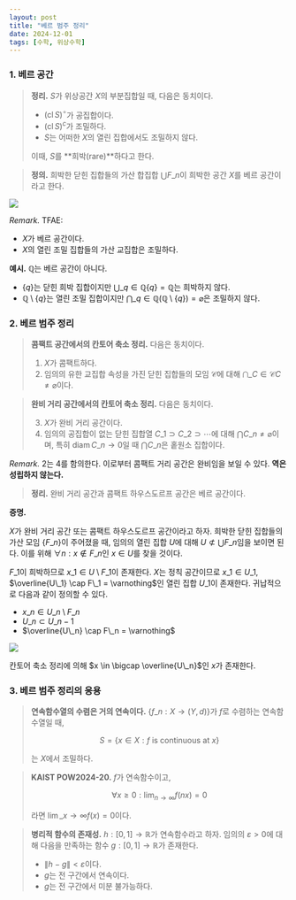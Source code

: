 ```yaml
---
layout: post
title: "베르 범주 정리"
date: 2024-12-01
tags: [수학, 위상수학]
---
```


### 1. 베르 공간

> **정리.** $S$가 위상공간 $X$의 부분집합일 때, 다음은 동치이다.
> - $\left( \operatorname{cl}S \right)^\circ$가 공집합이다.
> - $(\operatorname{cl}S)^c$가 조밀하다.
> - $S$는 어떠한 $X$의 열린 집합에서도 조밀하지 않다.
>
> 이때, $S$를 **희박(rare)**하다고 한다.

> **정의.** 희박한 닫힌 집합들의 가산 합집합 $\bigcup F\_n$이 희박한 공간 $X$를 베르 공간이라고 한다.

![](https://velog.velcdn.com/images/dimenerno/post/5dbd4fb6-2c14-446a-a20c-d74a7a78bdab/image.png)

*Remark.* TFAE:
- $X$가 베르 공간이다.
- $X$의 열린 조밀 집합들의 가산 교집합은 조밀하다.

**예시.** $\mathbb{Q}$는 베르 공간이 아니다.
- $\lbrace  q \rbrace$는 닫힌 희박 집합이지만 $\bigcup\_{q \in \mathbb{Q}} \lbrace q\rbrace = \mathbb{Q}$는 희박하지 않다.
- $\mathbb{Q} \setminus \lbrace  q \rbrace$는 열린 조밀 집합이지만 $\bigcap\_{q \in \mathbb{Q}} \left( \mathbb{Q} \setminus \lbrace  q \rbrace  \right) = \varnothing$은 조밀하지 않다.

### 2. 베르 범주 정리

> **콤팩트 공간에서의 칸토어 축소 정리.** 다음은 동치이다.
>
> 1. $X$가 콤팩트하다.
> 2. 임의의 유한 교집합 속성을 가진 닫힌 집합들의 모임 $\mathcal{C}$에 대해 $\bigcap\_{C \in \mathcal{C}} C \neq \varnothing$이다.

> **완비 거리 공간에서의 칸토어 축소 정리.** 다음은 동치이다.
>
> 3. $X$가 완비 거리 공간이다.
> 4. 임의의 공집합이 없는 닫힌 집합열 $C\_1 \supset C\_2 \supset \cdots$에 대해 $\bigcap C\_n \neq \varnothing$이며, 특히 $\operatorname{diam}C\_n \to 0$일 때 $\bigcap C\_n$은 홑원소 집합이다.

*Remark.* 2는 4를 함의한다. 이로부터 콤팩트 거리 공간은 완비임을 보일 수 있다. **역은 성립하지 않는다.**

> **정리.** 완비 거리 공간과 콤팩트 하우스도르프 공간은 베르 공간이다.

**증명.** 

$X$가 완비 거리 공간 또는 콤팩트 하우스도르프 공간이라고 하자. 희박한 닫힌 집합들의 가산 모임 $\lbrace  F\_n \rbrace$이 주어졌을 때, 임의의 열린 집합 $U$에 대해 $U \not\subset \bigcup F\_n$임을 보이면 된다. 이를 위해 $\forall n : x \not\in F\_n$인 $x \in U$를 찾을 것이다.

$F\_1$이 희박하므로 $x\_1 \in U \setminus F\_1$이 존재한다. $X$는 정칙 공간이므로 $x\_1 \in U\_1$, $\overline{U\_1} \cap F\_1 = \varnothing$인 열린 집합 $U\_1$이 존재한다. 귀납적으로 다음과 같이 정의할 수 있다.

- $x\_n \in U\_n \setminus F\_n$
- $U\_n \subset U\_{n - 1}$
- $\overline{U\_n} \cap F\_n = \varnothing$

![](https://velog.velcdn.com/images/dimenerno/post/d818ecc4-bc0a-4d81-844d-046d20f47ad5/image.png)

칸토어 축소 정리에 의해 $x \in \bigcap \overline{U\_n}$인 $x$가 존재한다.

### 3. 베르 범주 정리의 응용

> **연속함수열의 수렴은 거의 연속이다.** $\lbrace  f\_n : X → (Y, d) \rbrace$가 $f$로 수렴하는 연속함수열일 때,
>
> $$
> S = \lbrace  x \in X : f\text{ is continuous at } x \rbrace
> $$
>
> 는 $X$에서 조밀하다.

> **KAIST POW2024-20.** $f$가 연속함수이고,
>
> $$
> \forall x \geq 0 : \lim_{n \to \infty} f(nx) = 0
> $$
>
> 라면 $\lim\_{x \to \infty} f(x) = 0$이다.

> **병리적 함수의 존재성.** $h : [0, 1] → \mathbb{R}$가 연속함수라고 하자. 임의의 $ε > 0$에 대해 다음을 만족하는 함수 $g : [0,1] → \mathbb{R}$가 존재한다.
>
> - $\lVert h − g\rVert < ε$이다.
> - $g$는 전 구간에서 연속이다.
> - $g$는 전 구간에서 미분 불가능하다.



